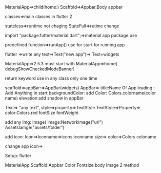 


MaterialApp=>child(home:)
Scaffold=>Appbar,Body
appbar

classes=>main classes in flutter
2

stateless=>runtime not chaging 
StateFull=>rutime change

import "package:futter/material.dart";=>material app package use

predefined function=>runApp()
use for start for running app

flutter =>write any text=>Text("new app")=>
Text=widgets

MaterialApp=>2.5.3
must start with MaterialApp=>home( debugShowCheckedModeBanner)

return keyword use in any class only one time

scaffold=>appBar:=>AppBar(widgets)
AppBar=>
title:Name Of App
leading : Add Anything in start
backgroundColor:
add Color:
Colors.colorname(color name)
 elevation:add shadow in appBar

Text=>
"any text",
style=>property=>TextStyle
TextStyle=>Property=>
color:Colors.red
fontSize
fontWeight

add any Img:
Image(
image:NetworkImage("url")
AssetsIamge("assets/folder")

add icon:
Icon=>Iconname=>icons.iconname
size=>
color=>Colors.coloname

change app icon=> 


Setup:
flutter 

MaterialApp
Scaffold
Appbar
Color
Fontsize
body
Image
2 method
